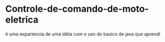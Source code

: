 # Controle-de-comando-de-moto-eletrica
é uma expariencia de uma idéia com o uso do basico de java que aprendi 
